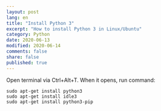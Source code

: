 ```yaml
---
layout: post
lang: en
title: "Install Python 3"
excerpt: "How to install Python 3 in Linux/Ubuntu"
category: Python
date: 2020-06-13
modified: 2020-06-14
comments: false
share: false
published: true
---
```


Open terminal via Ctrl+Alt+T. When it opens, run command:
```
sudo apt-get install python3
sudo apt-get install idle3
sudo apt-get install python3-pip
```
